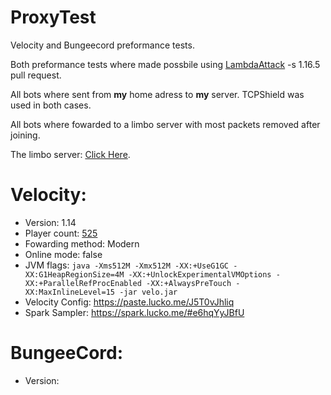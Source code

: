 # ProxyTest

Velocity and Bungeecord preformance tests.

Both preformance tests where made possbile using [LambdaAttack](https://github.com/games647/LambdaAttack/pull/53) -s 1.16.5 pull request.

All bots where sent from **my** home adress to **my** server. TCPShield was used in both cases.

All bots where fowarded to a limbo server with most packets removed after joining. 

The limbo server: [Click Here](https://github.com/Nan1t/NanoLimbo).

# Velocity:

- Version: 1.14
- Player count: [525](http://prntscr.com/103lwy9)
- Fowarding method: Modern
- Online mode: false
- JVM flags: ```java -Xms512M -Xmx512M -XX:+UseG1GC -XX:G1HeapRegionSize=4M -XX:+UnlockExperimentalVMOptions -XX:+ParallelRefProcEnabled -XX:+AlwaysPreTouch -XX:MaxInlineLevel=15 -jar velo.jar ```
- Velocity Config: https://paste.lucko.me/J5T0vJhliq
- Spark Sampler: https://spark.lucko.me/#e6hqYyJBfU

# BungeeCord:

- Version: 
